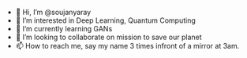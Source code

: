 - 👋 Hi, I’m @soujanyaray
- 👀 I’m interested in Deep Learning, Quantum Computing
- 🌱 I’m currently learning GANs
- 💞️ I’m looking to collaborate on mission to save our planet
- 📫 How to reach me, say my name 3 times infront of a mirror at 3am.

<!---
soujanyaray/soujanyaray is a ✨ special ✨ repository because its `README.md` (this file) appears on your GitHub profile.
You can click the Preview link to take a look at your changes.
--->

